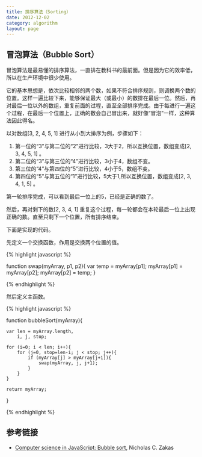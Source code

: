 ```yaml
---
title: 排序算法（Sorting）
date: 2012-12-02
category: algorithm
layout: page
---
```


## 冒泡算法（Bubble Sort）

冒泡算法是最易懂的排序算法，一直排在教科书的最前面。但是因为它的效率低，所以在生产环境中很少使用。

它的基本思想是，依次比较相邻的两个数，如果不符合排序规则，则调换两个数的位置。这样一遍比较下来，能够保证最大（或最小）的数排在最后一位。然后，再对最后一位以外的数组，重复前面的过程，直至全部排序完成。由于每进行一遍这个过程，在最后一个位置上，正确的数会自己冒出来，就好像“冒泡”一样，这种算法因此得名。

以对数组[3, 2, 4, 5, 1] 进行从小到大排序为例，步骤如下：

1. 第一位的“3”与第二位的“2”进行比较，3大于2，所以互换位置，数组变成[2, 3, 4, 5, 1] 。
2. 第二位的“3”与第三位的“4”进行比较，3小于4，数组不变。
3. 第三位的“4”与第四位的“5”进行比较，4小于5，数组不变。
4. 第四位的“5”与第五位的“1”进行比较，5大于1,所以互换位置，数组变成[2, 3, 4, 1, 5] 。

第一轮排序完成，可以看到最后一位上的5，已经是正确的数了。

然后，再对剩下的数[2, 3, 4, 1] 重复这个过程，每一轮都会在本轮最后一位上出现正确的数。直至只剩下一个位置，所有排序结束。

下面是实现的代码。

先定义一个交换函数，作用是交换两个位置的值。

{% highlight javascript %}

function swap(myArray, p1, p2){
    var temp = myArray[p1];
    myArray[p1] = myArray[p2];
    myArray[p2] = temp;
}

{% endhighlight %}

然后定义主函数。

{% highlight javascript %}

function bubbleSort(myArray){

    var len = myArray.length,
        i, j, stop;

    for (i=0; i < len; i++){
        for (j=0, stop=len-i; j < stop; j++){
            if (myArray[j] > myArray[j+1]){
                swap(myArray, j, j+1);
            }
        }
    }

    return myArray;
}

{% endhighlight %}

## 参考链接

* [Computer science in JavaScript: Bubble sort](http://www.nczonline.net/blog/2009/05/26/computer-science-in-javascript-bubble-sort/), Nicholas C. Zakas
